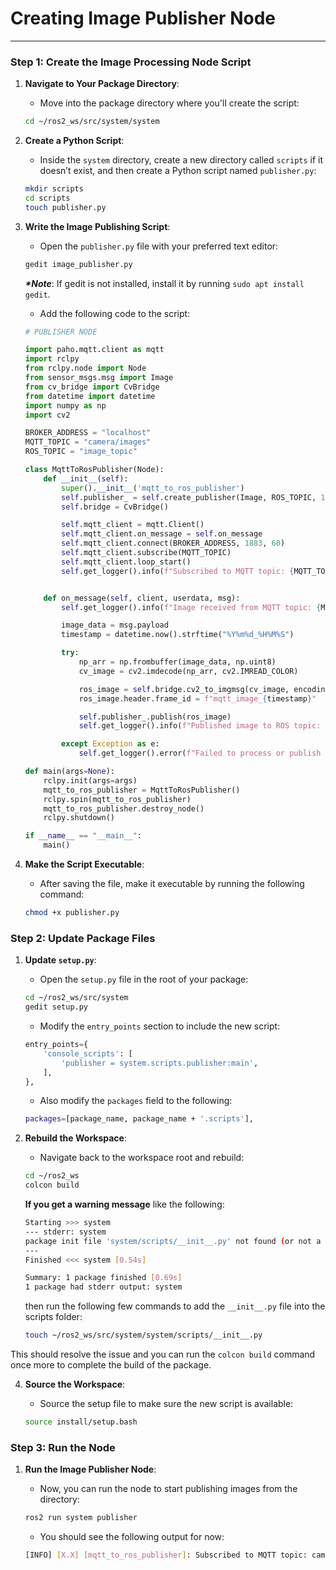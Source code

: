 # Creating Image Publisher Node 
---

### **Step 1: Create the Image Processing Node Script**

1. **Navigate to Your Package Directory**:
   - Move into the package directory where you'll create the script:

   ```bash
   cd ~/ros2_ws/src/system/system
   ```

2. **Create a Python Script**:
   - Inside the `system` directory, create a new directory called `scripts` if it doesn’t exist, and then create a Python script named `publisher.py`:

   ```bash
   mkdir scripts
   cd scripts
   touch publisher.py
   ```

3. **Write the Image Publishing Script**:
   - Open the `publisher.py` file with your preferred text editor:

   ```bash
   gedit image_publisher.py
   ```

   **_*Note_**: If gedit is not installed, install it by running `sudo apt install gedit`.
   
   - Add the following code to the script:

   ```python
   # PUBLISHER NODE
   
   import paho.mqtt.client as mqtt
   import rclpy
   from rclpy.node import Node
   from sensor_msgs.msg import Image
   from cv_bridge import CvBridge
   from datetime import datetime
   import numpy as np
   import cv2
   
   BROKER_ADDRESS = "localhost"
   MQTT_TOPIC = "camera/images"
   ROS_TOPIC = "image_topic"
   
   class MqttToRosPublisher(Node):
       def __init__(self):
           super().__init__('mqtt_to_ros_publisher')
           self.publisher_ = self.create_publisher(Image, ROS_TOPIC, 10)
           self.bridge = CvBridge()
   
           self.mqtt_client = mqtt.Client()
           self.mqtt_client.on_message = self.on_message
           self.mqtt_client.connect(BROKER_ADDRESS, 1883, 60)
           self.mqtt_client.subscribe(MQTT_TOPIC)
           self.mqtt_client.loop_start()
           self.get_logger().info(f"Subscribed to MQTT topic: {MQTT_TOPIC}")
   
   
       def on_message(self, client, userdata, msg):
           self.get_logger().info(f"Image received from MQTT topic: {MQTT_TOPIC}")
   
           image_data = msg.payload
           timestamp = datetime.now().strftime("%Y%m%d_%H%M%S")
   
           try:
               np_arr = np.frombuffer(image_data, np.uint8)
               cv_image = cv2.imdecode(np_arr, cv2.IMREAD_COLOR)
   
               ros_image = self.bridge.cv2_to_imgmsg(cv_image, encoding="bgr8")
               ros_image.header.frame_id = f"mqtt_image_{timestamp}"
   
               self.publisher_.publish(ros_image)
               self.get_logger().info(f"Published image to ROS topic: {ROS_TOPIC}")
   
           except Exception as e:
               self.get_logger().error(f"Failed to process or publish image: {e}")
   
   def main(args=None):
       rclpy.init(args=args)
       mqtt_to_ros_publisher = MqttToRosPublisher()
       rclpy.spin(mqtt_to_ros_publisher)
       mqtt_to_ros_publisher.destroy_node()
       rclpy.shutdown()
   
   if __name__ == "__main__":
       main()
   ```

5. **Make the Script Executable**:
   - After saving the file, make it executable by running the following command:

   ```bash
   chmod +x publisher.py
   ```

### **Step 2: Update Package Files**

1. **Update `setup.py`**:
   - Open the `setup.py` file in the root of your package:
  
   ```bash
   cd ~/ros2_ws/src/system
   gedit setup.py
   ```

   - Modify the `entry_points` section to include the new script:

   ```python
   entry_points={
       'console_scripts': [
           'publisher = system.scripts.publisher:main',
       ],
   },
   ```
   - Also modify the `packages` field to the following:
   ```bash
   packages=[package_name, package_name + '.scripts'],
   ```

2. **Rebuild the Workspace**:
   - Navigate back to the workspace root and rebuild:

   ```bash
   cd ~/ros2_ws
   colcon build
   ```
   **If you get a warning message** like the following:
   ```bash
   Starting >>> system
   --- stderr: system           
   package init file 'system/scripts/__init__.py' not found (or not a regular file)
   ---
   Finished <<< system [0.54s]

   Summary: 1 package finished [0.69s]
   1 package had stderr output: system
   ```
   then run the following few commands to add the `__init__.py` file into the scripts folder:
   ```bash
   touch ~/ros2_ws/src/system/system/scripts/__init__.py
   ```
  This should resolve the issue and you can run the `colcon build` command once more to complete the build of the package.
  
4. **Source the Workspace**:
   - Source the setup file to make sure the new script is available:

   ```bash
   source install/setup.bash
   ```

### **Step 3: Run the Node**

1. **Run the Image Publisher Node**:
   - Now, you can run the node to start publishing images from the directory:

   ```bash
   ros2 run system publisher
   ```

   - You should see the following output for now:

   ```bash
   [INFO] [X.X] [mqtt_to_ros_publisher]: Subscribed to MQTT topic: camera/images
   ```
